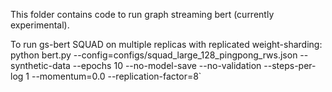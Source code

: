This folder contains code to run graph streaming bert (currently experimental).

To run gs-bert SQUAD on multiple replicas with replicated weight-sharding:
python bert.py --config=configs/squad_large_128_pingpong_rws.json --synthetic-data --epochs 10 --no-model-save --no-validation --steps-per-log 1 --momentum=0.0 --replication-factor=8`

